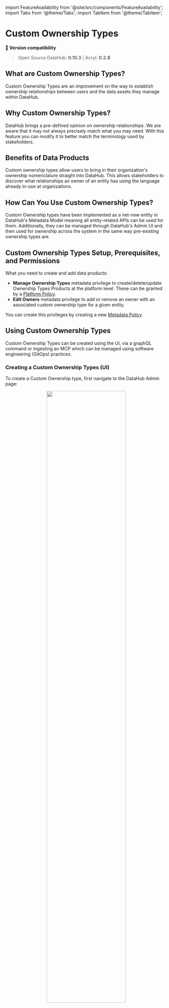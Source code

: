 import FeatureAvailability from '@site/src/components/FeatureAvailability';
import Tabs from '@theme/Tabs';
import TabItem from '@theme/TabItem';

# Custom Ownership Types

<FeatureAvailability/>

**🤝 Version compatibility**
> Open Source DataHub: **0.10.3** | Acryl: **0.2.8**

## What are Custom Ownership Types?
Custom Ownership Types are an improvement on the way to establish ownership relationships between users and the data assets they manage within DataHub.

## Why Custom Ownership Types?
DataHub brings a pre-defined opinion on ownership relationships. We are aware that it may not always precisely match what you may need. 
With this feature you can modify it to better match the terminology used by stakeholders.


## Benefits of Data Products
Custom ownership types allow users to bring in their organization's ownership nomenclature straight into DataHub.
This allows stakeholders to discover what relationships an owner of an entity has using the language already in-use at organizations.

## How Can You Use Custom Ownership Types?
Custom Ownership types have been implemented as a net-new entity in DataHub's Metadata Model meaning all entity-related APIs can be used for them.
Additionally, they can be managed through DataHub's Admin UI and then used for ownership across the system in the same way pre-existing ownership types are.

## Custom Ownership Types Setup, Prerequisites, and Permissions

What you need to create and add data products:

* **Manage Ownership Types** metadata privilege to create/delete/update Ownership Types Products at the platform level. These can be granted by a [Platform Policy](../authorization/policies.md).
* **Edit Owners** metadata privilege to add or remove an owner with an associated custom ownership type for a given entity.

You can create this privileges by creating a new [Metadata Policy](./authorization/policies.md).

## Using Custom Ownership Types

Custom Ownership Types can be created using the UI, via a graphQL command or ingesting an MCP which can be managed using software engineering (GitOps) practices.

### Creating a Custom Ownership Types (UI)

To create a Custom Ownership type, first navigate to the DataHub Admin page:

<p align="center">
  <img width="70%"  src="file:///Users/pedro/Desktop/ownership/manage-view.png" />
  <!--<img width="70%"  src="https://raw.githubusercontent.com/datahub-project/static-assets/a84499c124c9123d6831a0e6ad8dd8caf70203a0/imgs/data_products/dataproducts-tab.png"/>-->
</p>

Then navigate to the `Ownership Types` tab under the `Management` section, and click '+ Create new Ownership Type'. 

This will open a new modal where you can configure your Ownership Type. Inside the form, you can choose a name for your Ownership Type. You can also add descriptions for your ownership types to help other users more easily understand their meaning. Don't worry, this can be changed later.

<p align="center">
  <img width="70%"  src="file:///Users/pedro/Desktop/ownership/ownership-type-create.png" />
  <!--<img width="70%"  src="https://raw.githubusercontent.com/datahub-project/static-assets/a84499c124c9123d6831a0e6ad8dd8caf70203a0/imgs/data_products/dataproducts-create.png"/>-->
</p>

Once you've chosen a name and a description, click 'Save' to create the new Ownership Type. Once you've created the Ownership Type, you can click on it to continue on to the next step, you can assign it to entities.

### Assigning a Custom Ownership Type to an Entity (UI)

You can assign an owner with a custom ownership type to an entity either using the Entity's page as the starting point.

On an Entity's profile page, use the right sidebar to locate the Owners section. 

<p align="center">
  <img width="70%"  src="file:///Users/pedro/Desktop/ownership/ownership-type-set-part1.png" />
  <!-- <img width="70%"  src="https://raw.githubusercontent.com/datahub-project/static-assets/a84499c124c9123d6831a0e6ad8dd8caf70203a0/imgs/data_products/dataproducts-set.png"/> -->
</p>

Click 'Add Owners', select the owner you want and then search for the Data Product you'd like to add this asset to. When you're done, click 'Add'.

<p align="center">
  <img width="70%"  src="file:///Users/pedro/Desktop/ownership/ownership-type-set-part2.png" />
  <!-- <img width="70%"  src="https://raw.githubusercontent.com/datahub-project/static-assets/a84499c124c9123d6831a0e6ad8dd8caf70203a0/imgs/data_products/dataproducts-set.png"/> -->
</p>
To remove ownership from an asset, click the 'x' icon on the Owner label.

> Notice: Adding or removing an Owner to an asset requires the `Edit Owners` Metadata Privilege, which can be granted
> by a [Policy](authorization/policies.md).

### Creating a Custom Ownership Type (JSON + git)
Just like all other DataHub metadata entities, DataHub ships with a JSON-based custom ownership type spec for defining and managing Data Products as code.

Here is an example of a custom ownership type named "Architect":

```json
{{ inline /metadata-ingestion/examples/ownership/ownership_type.json show_path_as_comment }}
```

To upload this file to DataHub, use the `datahub` cli via the `ingest` group of commands using the file-based recipe:
```yaml
# see https://datahubproject.io/docs/generated/ingestion/sources/file for complete documentation
source:
  type: "file"
  config:
    # path to json file
    filename: "metadata-ingestion/examples/ownership/ownership_type.json"

# see https://datahubproject.io/docs/metadata-ingestion/sink_docs/datahub for complete documentation
sink:
  type: "datahub-rest"
  config:
    server: "http://localhost:9002/api/gms"
```

Finally running

```shell
datahub ingest -c recipe.yaml
```


*Need more help? Join the conversation in [Slack](http://slack.datahubproject.io)!*
